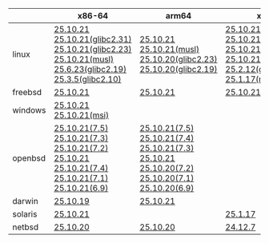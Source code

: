 ||x86-64|arm64|x86|armv7|ppc64le|armel|
| --- | --- | --- | --- | --- | --- | --- |
|linux|[25.10.21](https://github.com/roswell/sbcl_head/releases/download/25.10.21/sbcl-25.10.21-x86-64-linux-binary.tar.bz2)<br />[25.10.21(glibc2.31)](https://github.com/roswell/sbcl_head/releases/download/25.10.21/sbcl-25.10.21-x86-64-linux-glibc2.31-binary.tar.bz2)<br />[25.10.21(glibc2.23)](https://github.com/roswell/sbcl_head/releases/download/25.10.21/sbcl-25.10.21-x86-64-linux-glibc2.23-binary.tar.bz2)<br />[25.10.21(musl)](https://github.com/roswell/sbcl_head/releases/download/25.10.21/sbcl-25.10.21-x86-64-linux-musl-binary.tar.bz2)<br />[25.6.23(glibc2.19)](https://github.com/roswell/sbcl_head/releases/download/25.6.23/sbcl-25.6.23-x86-64-linux-glibc2.19-binary.tar.bz2)<br />[25.3.5(glibc2.10)](https://github.com/roswell/sbcl_head/releases/download/25.3.5/sbcl-25.3.5-x86-64-linux-glibc2.10-binary.tar.bz2)<br />|[25.10.21](https://github.com/roswell/sbcl_head/releases/download/25.10.21/sbcl-25.10.21-arm64-linux-binary.tar.bz2)<br />[25.10.21(musl)](https://github.com/roswell/sbcl_head/releases/download/25.10.21/sbcl-25.10.21-arm64-linux-musl-binary.tar.bz2)<br />[25.10.20(glibc2.23)](https://github.com/roswell/sbcl_head/releases/download/25.10.20/sbcl-25.10.20-arm64-linux-glibc2.23-binary.tar.bz2)<br />[25.10.20(glibc2.19)](https://github.com/roswell/sbcl_head/releases/download/25.10.20/sbcl-25.10.20-arm64-linux-glibc2.19-binary.tar.bz2)<br />|[25.10.21](https://github.com/roswell/sbcl_head/releases/download/25.10.21/sbcl-25.10.21-x86-linux-binary.tar.bz2)<br />[25.10.21(glibc2.31)](https://github.com/roswell/sbcl_head/releases/download/25.10.21/sbcl-25.10.21-x86-linux-glibc2.31-binary.tar.bz2)<br />[25.10.21(glibc2.23)](https://github.com/roswell/sbcl_head/releases/download/25.10.21/sbcl-25.10.21-x86-linux-glibc2.23-binary.tar.bz2)<br />[25.10.21(glibc2.19)](https://github.com/roswell/sbcl_head/releases/download/25.10.21/sbcl-25.10.21-x86-linux-glibc2.19-binary.tar.bz2)<br />[25.2.12(glibc2.10)](https://github.com/roswell/sbcl_head/releases/download/25.2.12/sbcl-25.2.12-x86-linux-glibc2.10-binary.tar.bz2)<br />[25.1.17(musl)](https://github.com/roswell/sbcl_head/releases/download/25.1.17/sbcl-25.1.17-x86-linux-musl-binary.tar.bz2)<br />|[25.10.20](https://github.com/roswell/sbcl_head/releases/download/25.10.20/sbcl-25.10.20-armv7-linux-binary.tar.bz2)<br />|[25.9.11](https://github.com/roswell/sbcl_head/releases/download/25.9.11/sbcl-25.9.11-ppc64le-linux-binary.tar.bz2)<br />[25.9.11(glibc2.23)](https://github.com/roswell/sbcl_head/releases/download/25.9.11/sbcl-25.9.11-ppc64le-linux-glibc2.23-binary.tar.bz2)<br />[25.9.11(glibc2.19)](https://github.com/roswell/sbcl_head/releases/download/25.9.11/sbcl-25.9.11-ppc64le-linux-glibc2.19-binary.tar.bz2)<br />|[25.1.17](https://github.com/roswell/sbcl_head/releases/download/25.1.17/sbcl-25.1.17-armel-linux-binary.tar.bz2)<br />|
|freebsd|[25.10.21](https://github.com/roswell/sbcl_head/releases/download/25.10.21/sbcl-25.10.21-x86-64-freebsd-binary.tar.bz2)<br />|[25.10.21](https://github.com/roswell/sbcl_head/releases/download/25.10.21/sbcl-25.10.21-arm64-freebsd-binary.tar.bz2)<br />|[25.10.21](https://github.com/roswell/sbcl_head/releases/download/25.10.21/sbcl-25.10.21-x86-freebsd-binary.tar.bz2)<br />||||
|windows|[25.10.21](https://github.com/roswell/sbcl_head/releases/download/25.10.21/sbcl-25.10.21-x86-64-windows-binary.tar.bz2)<br />[25.10.21(msi)](https://github.com/roswell/sbcl_head/releases/download/25.10.21/sbcl-25.10.21-x86-64-windows-binary.msi)<br />||||||
|openbsd|[25.10.21(7.5)](https://github.com/roswell/sbcl_head/releases/download/25.10.21/sbcl-25.10.21-x86-64-openbsd-7.5-binary.tar.bz2)<br />[25.10.21(7.3)](https://github.com/roswell/sbcl_head/releases/download/25.10.21/sbcl-25.10.21-x86-64-openbsd-7.3-binary.tar.bz2)<br />[25.10.21(7.2)](https://github.com/roswell/sbcl_head/releases/download/25.10.21/sbcl-25.10.21-x86-64-openbsd-7.2-binary.tar.bz2)<br />[25.10.21](https://github.com/roswell/sbcl_head/releases/download/25.10.21/sbcl-25.10.21-x86-64-openbsd-binary.tar.bz2)<br />[25.10.21(7.4)](https://github.com/roswell/sbcl_head/releases/download/25.10.21/sbcl-25.10.21-x86-64-openbsd-7.4-binary.tar.bz2)<br />[25.10.21(7.1)](https://github.com/roswell/sbcl_head/releases/download/25.10.21/sbcl-25.10.21-x86-64-openbsd-7.1-binary.tar.bz2)<br />[25.10.21(6.9)](https://github.com/roswell/sbcl_head/releases/download/25.10.21/sbcl-25.10.21-x86-64-openbsd-6.9-binary.tar.bz2)<br />|[25.10.21(7.5)](https://github.com/roswell/sbcl_head/releases/download/25.10.21/sbcl-25.10.21-arm64-openbsd-7.5-binary.tar.bz2)<br />[25.10.21(7.4)](https://github.com/roswell/sbcl_head/releases/download/25.10.21/sbcl-25.10.21-arm64-openbsd-7.4-binary.tar.bz2)<br />[25.10.21(7.3)](https://github.com/roswell/sbcl_head/releases/download/25.10.21/sbcl-25.10.21-arm64-openbsd-7.3-binary.tar.bz2)<br />[25.10.21](https://github.com/roswell/sbcl_head/releases/download/25.10.21/sbcl-25.10.21-arm64-openbsd-binary.tar.bz2)<br />[25.10.20(7.2)](https://github.com/roswell/sbcl_head/releases/download/25.10.20/sbcl-25.10.20-arm64-openbsd-7.2-binary.tar.bz2)<br />[25.10.20(7.1)](https://github.com/roswell/sbcl_head/releases/download/25.10.20/sbcl-25.10.20-arm64-openbsd-7.1-binary.tar.bz2)<br />[25.10.20(6.9)](https://github.com/roswell/sbcl_head/releases/download/25.10.20/sbcl-25.10.20-arm64-openbsd-6.9-binary.tar.bz2)<br />|||||
|darwin|[25.10.19](https://github.com/roswell/sbcl_head/releases/download/25.10.19/sbcl-25.10.19-x86-64-darwin-binary.tar.bz2)<br />|[25.10.21](https://github.com/roswell/sbcl_head/releases/download/25.10.21/sbcl-25.10.21-arm64-darwin-binary.tar.bz2)<br />|||||
|solaris|[25.10.21](https://github.com/roswell/sbcl_head/releases/download/25.10.21/sbcl-25.10.21-x86-64-solaris-binary.tar.bz2)<br />||[25.1.17](https://github.com/roswell/sbcl_head/releases/download/25.1.17/sbcl-25.1.17-x86-solaris-binary.tar.bz2)<br />||||
|netbsd|[25.10.20](https://github.com/roswell/sbcl_head/releases/download/25.10.20/sbcl-25.10.20-x86-64-netbsd-binary.tar.bz2)<br />|[25.10.20](https://github.com/roswell/sbcl_head/releases/download/25.10.20/sbcl-25.10.20-arm64-netbsd-binary.tar.bz2)<br />|[24.12.7](https://github.com/roswell/sbcl_head/releases/download/24.12.7/sbcl-24.12.7-x86-netbsd-binary.tar.bz2)<br />||||
